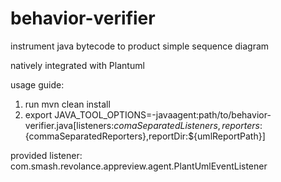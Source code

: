 behavior-verifier
=================

instrument java bytecode to product simple sequence diagram

natively integrated with Plantuml

usage guide:

1. run mvn clean install
2. export JAVA_TOOL_OPTIONS=-javaagent:path/to/behavior-verifier.java[listeners:${comaSeparatedListeners},reporters:${commaSeparatedReporters},reportDir:${umlReportPath}]

provided listener: com.smash.revolance.appreview.agent.PlantUmlEventListener
